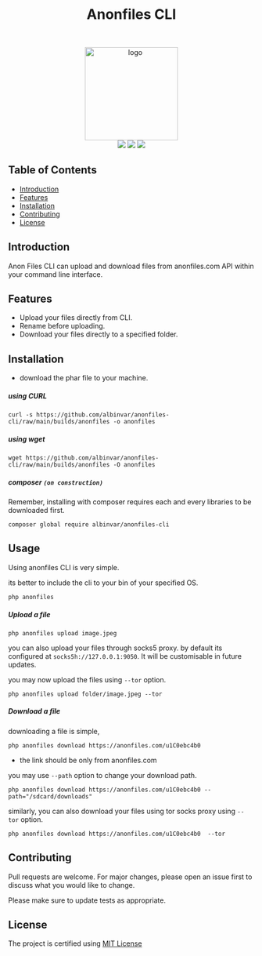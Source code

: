 <h1 align="center"> Anonfiles CLI </h1> <br>
<p align="center">
  <a href="https://anonfiles.com/">
    <img src="https://i.ibb.co/kJY81TL/Anon-Files.png" alt="logo" width="190" border="0">
  </a>

<br> 

<img src="https://img.shields.io/github/v/release/albinvar/anonfiles-cli">
<img src="https://img.shields.io/github/repo-size/albinvar/anonfiles-cli">
<a href="LICENSE"><img src="https://img.shields.io/apm/l/Github"></a>
</p>

## Table of Contents

- [Introduction](#introduction)
- [Features](#features)
- [Installation](#installation)
- [Contributing](#contributing)
- [License](#license)

## Introduction

Anon Files CLI can upload and download files from anonfiles.com API within your command line interface.

## Features

- Upload your files directly from CLI.
- Rename before uploading.
- Download your files directly to a specified folder. 

## Installation

- download the phar file to your machine.

##### using CURL

```curl
curl -s https://github.com/albinvar/anonfiles-cli/raw/main/builds/anonfiles -o anonfiles

```
##### using wget
```wget
wget https://github.com/albinvar/anonfiles-cli/raw/main/builds/anonfiles -O anonfiles
```

#####  composer `(on construction)`
Remember, installing with composer requires each and every libraries to be downloaded first.

```
composer global require albinvar/anonfiles-cli
```

## Usage

Using anonfiles CLI is very simple. 

its better to include the cli to your bin of your specified OS.

```
php anonfiles
```

##### Upload a file

```
php anonfiles upload image.jpeg
```

you can also upload your files through socks5  proxy. by default its configured at `socks5h://127.0.0.1:9050`. It will be customisable in future updates.

you may now upload the files using  `--tor` option.

```
php anonfiles upload folder/image.jpeg --tor
```


##### Download a file

downloading a file is simple,

```
php anonfiles download https://anonfiles.com/u1C0ebc4b0
```

- the link should be only from anonfiles.com

you may use `--path` option to change your download path.

```
php anonfiles download https://anonfiles.com/u1C0ebc4b0 --path="/sdcard/downloads"
```

similarly, you can also download your files using tor socks proxy using `--tor` option.

```
php anonfiles download https://anonfiles.com/u1C0ebc4b0  --tor
```

## Contributing

Pull requests are welcome. For major changes, please open an issue first to discuss what you would like to change.

Please make sure to update tests as appropriate.

## License

The project is certified using [MIT License](LICENSE)

